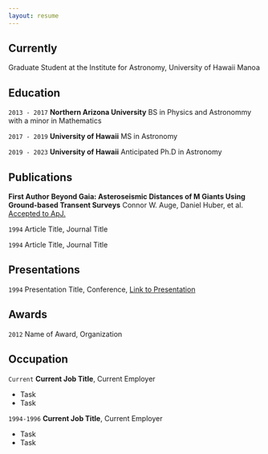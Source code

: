 ```yaml
---
layout: resume
---
```

## Currently

Graduate Student at the Institute for Astronomy, University of Hawaii Manoa

## Education

`2013 - 2017`
__Northern Arizona University__
BS in Physics and Astronommy with a minor in Mathematics

`2017 - 2019`
__University of Hawaii__
MS in Astronomy 

`2019 - 2023`
__University of Hawaii__
Anticipated Ph.D in Astronomy 


## Publications

<!-- A list is also available [online](https://scholar.google.co.uk/citations?user=LTOTl0YAAAAJ) -->

__First Author__
**Beyond Gaia: Asteroseismic Distances of M Giants Using Ground-based Transent Surveys**
Connor W. Auge, Daniel Huber, et al.
[Accepted to ApJ.](https://ui.adsabs.harvard.edu/abs/2020AJ....160...18A/abstract)


`1994`
Article Title, Journal Title

`1994`
Article Title, Journal Title



## Presentations

`1994`
Presentation Title, Conference, <a href="https://MyWebsite.tld/presentation1">Link to Presentation</a>

## Awards

`2012`
Name of Award, Organization 

## Occupation

`Current`
__Current Job Title__, Current Employer 

- Task
- Task

`1994-1996`
__Current Job Title__, Current Employer 

- Task
- Task



<!-- ### Footer

Last updated: May 2013 -->


